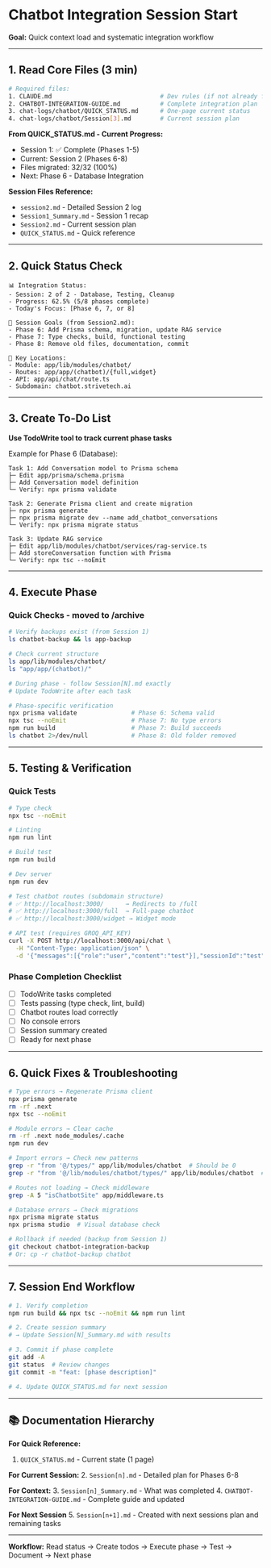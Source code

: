 # Chatbot Integration Session Start

**Goal:** Quick context load and systematic integration workflow

---

## 1. Read Core Files (3 min)

```bash
# Required files:
1. CLAUDE.md                              # Dev rules (if not already familiar)
2. CHATBOT-INTEGRATION-GUIDE.md           # Complete integration plan
3. chat-logs/chatbot/QUICK_STATUS.md      # One-page current status
4. chat-logs/chatbot/Session[3].md        # Current session plan
```

**From QUICK_STATUS.md - Current Progress:**
- Session 1: ✅ Complete (Phases 1-5)
- Current: Session 2 (Phases 6-8)
- Files migrated: 32/32 (100%)
- Next: Phase 6 - Database Integration

**Session Files Reference:**
- `session2.md` - Detailed Session 2 log
- `Session1_Summary.md` - Session 1 recap
- `Session2.md` - Current session plan
- `QUICK_STATUS.md` - Quick reference

---

## 2. Quick Status Check

```
📊 Integration Status:
- Session: 2 of 2 - Database, Testing, Cleanup
- Progress: 62.5% (5/8 phases complete)
- Today's Focus: [Phase 6, 7, or 8]

🎯 Session Goals (from Session2.md):
- Phase 6: Add Prisma schema, migration, update RAG service
- Phase 7: Type checks, build, functional testing
- Phase 8: Remove old files, documentation, commit

📁 Key Locations:
- Module: app/lib/modules/chatbot/
- Routes: app/app/(chatbot)/{full,widget}
- API: app/api/chat/route.ts
- Subdomain: chatbot.strivetech.ai
```

---

## 3. Create To-Do List

**Use TodoWrite tool to track current phase tasks**

Example for Phase 6 (Database):
```
Task 1: Add Conversation model to Prisma schema
├─ Edit app/prisma/schema.prisma
├─ Add Conversation model definition
└─ Verify: npx prisma validate

Task 2: Generate Prisma client and create migration
├─ npx prisma generate
├─ npx prisma migrate dev --name add_chatbot_conversations
└─ Verify: npx prisma migrate status

Task 3: Update RAG service
├─ Edit app/lib/modules/chatbot/services/rag-service.ts
├─ Add storeConversation function with Prisma
└─ Verify: npx tsc --noEmit
```

---

## 4. Execute Phase

### Quick Checks - moved to /archive
```bash
# Verify backups exist (from Session 1)
ls chatbot-backup && ls app-backup

# Check current structure
ls app/lib/modules/chatbot/
ls "app/app/(chatbot)/"

# During phase - follow Session[N].md exactly
# Update TodoWrite after each task

# Phase-specific verification
npx prisma validate               # Phase 6: Schema valid
npx tsc --noEmit                  # Phase 7: No type errors
npm run build                     # Phase 7: Build succeeds
ls chatbot 2>/dev/null            # Phase 8: Old folder removed
```

---

## 5. Testing & Verification

### Quick Tests
```bash
# Type check
npx tsc --noEmit

# Linting
npm run lint

# Build test
npm run build

# Dev server
npm run dev

# Test chatbot routes (subdomain structure)
# ✅ http://localhost:3000/      → Redirects to /full
# ✅ http://localhost:3000/full  → Full-page chatbot
# ✅ http://localhost:3000/widget → Widget mode

# API test (requires GROQ_API_KEY)
curl -X POST http://localhost:3000/api/chat \
  -H "Content-Type: application/json" \
  -d '{"messages":[{"role":"user","content":"test"}],"sessionId":"test","industry":"strive"}'
```

### Phase Completion Checklist
- [ ] TodoWrite tasks completed
- [ ] Tests passing (type check, lint, build)
- [ ] Chatbot routes load correctly
- [ ] No console errors
- [ ] Session summary created
- [ ] Ready for next phase

---

## 6. Quick Fixes & Troubleshooting

```bash
# Type errors → Regenerate Prisma client
npx prisma generate
rm -rf .next
npx tsc --noEmit

# Module errors → Clear cache
rm -rf .next node_modules/.cache
npm run dev

# Import errors → Check new patterns
grep -r "from '@/types/" app/lib/modules/chatbot  # Should be 0
grep -r "from '@/lib/modules/chatbot/types/" app/lib/modules/chatbot  # ✅

# Routes not loading → Check middleware
grep -A 5 "isChatbotSite" app/middleware.ts

# Database errors → Check migrations
npx prisma migrate status
npx prisma studio  # Visual database check

# Rollback if needed (backup from Session 1)
git checkout chatbot-integration-backup
# Or: cp -r chatbot-backup chatbot
```

---

## 7. Session End Workflow

```bash
# 1. Verify completion
npm run build && npx tsc --noEmit && npm run lint

# 2. Create session summary
# → Update Session[N]_Summary.md with results

# 3. Commit if phase complete
git add -A
git status  # Review changes
git commit -m "feat: [phase description]"

# 4. Update QUICK_STATUS.md for next session
```

---

## 📚 Documentation Hierarchy

**For Quick Reference:**
1. `QUICK_STATUS.md` - Current state (1 page)

**For Current Session:**
2. `Session[n].md` - Detailed plan for Phases 6-8

**For Context:**
3. `Session[n]_Summary.md` - What was completed
4. `CHATBOT-INTEGRATION-GUIDE.md` - Complete guide and updated

**For Next Session**
5. `Session[n+1].md` - Created with next sessions plan and remaining tasks

---

**Workflow:** Read status → Create todos → Execute phase → Test → Document → Next phase
